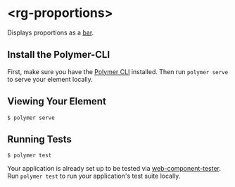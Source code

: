 # \<rg-proportions\>

Displays proportions as a 
[bar](https://robert-groensfeld.github.io/rg-proportions/bower_components/rg-proportions/).

## Install the Polymer-CLI

First, make sure you have the
[Polymer CLI](https://www.npmjs.com/package/polymer-cli) 
installed. Then run `polymer serve` to serve your element locally.

## Viewing Your Element

```
$ polymer serve
```

## Running Tests

```
$ polymer test
```

Your application is already set up to be tested via 
[web-component-tester](https://github.com/Polymer/web-component-tester).
Run `polymer test` to run your application's test suite locally.
